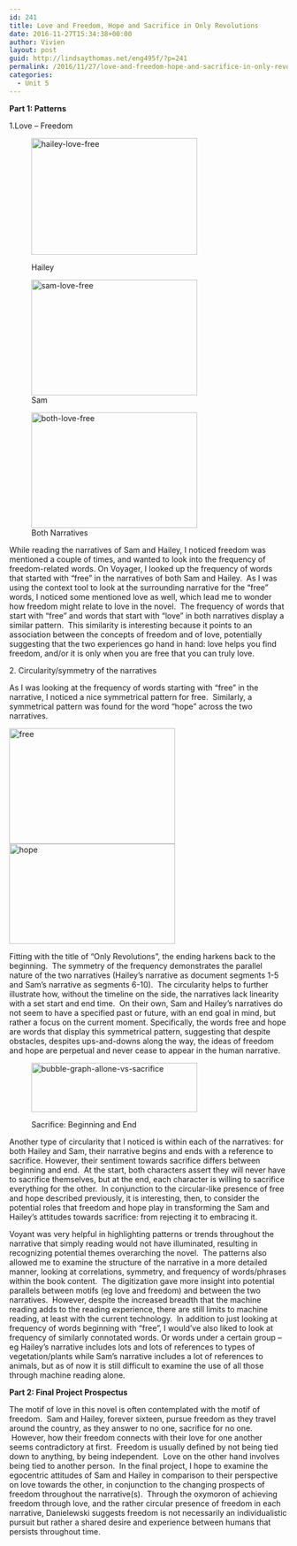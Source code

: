 ```yaml
---
id: 241
title: Love and Freedom, Hope and Sacrifice in Only Revolutions
date: 2016-11-27T15:34:38+00:00
author: Vivien
layout: post
guid: http://lindsaythomas.net/eng495f/?p=241
permalink: /2016/11/27/love-and-freedom-hope-and-sacrifice-in-only-revolutions/
categories:
  - Unit 5
---
```

**Part 1: Patterns**

<span style="font-weight: 400">1.Love &#8211; Freedom</span><figure id="attachment_243" style="width: 300px" class="wp-caption alignnone">

<img class="wp-image-243 size-medium" src="http://lindsaythomas.net/eng495f/wp-content/uploads/sites/16/2016/11/Hailey-love-free-300x211.png" alt="hailey-love-free" width="300" height="211" srcset="http://lindsaythomas.net/eng495f/wp-content/uploads/sites/16/2016/11/Hailey-love-free-300x211.png 300w, http://lindsaythomas.net/eng495f/wp-content/uploads/sites/16/2016/11/Hailey-love-free.png 425w" sizes="(max-width: 300px) 100vw, 300px" /><figcaption class="wp-caption-text">Hailey</figcaption></figure> <figure id="attachment_244" style="width: 300px" class="wp-caption alignnone"><img class="wp-image-244 size-medium" src="http://lindsaythomas.net/eng495f/wp-content/uploads/sites/16/2016/11/Sam-love-free-300x209.png" alt="sam-love-free" width="300" height="209" srcset="http://lindsaythomas.net/eng495f/wp-content/uploads/sites/16/2016/11/Sam-love-free-300x209.png 300w, http://lindsaythomas.net/eng495f/wp-content/uploads/sites/16/2016/11/Sam-love-free.png 423w" sizes="(max-width: 300px) 100vw, 300px" /><figcaption class="wp-caption-text">Sam</figcaption></figure> <figure id="attachment_242" style="width: 300px" class="wp-caption alignnone"><img class="wp-image-242 size-medium" src="http://lindsaythomas.net/eng495f/wp-content/uploads/sites/16/2016/11/both-love-free-300x209.png" alt="both-love-free" width="300" height="209" srcset="http://lindsaythomas.net/eng495f/wp-content/uploads/sites/16/2016/11/both-love-free-300x209.png 300w, http://lindsaythomas.net/eng495f/wp-content/uploads/sites/16/2016/11/both-love-free.png 419w" sizes="(max-width: 300px) 100vw, 300px" /><figcaption class="wp-caption-text">Both Narratives</figcaption></figure> 

<span style="font-weight: 400">While reading the narratives of Sam and Hailey, I noticed freedom was mentioned a couple of times, and wanted to look into the frequency of freedom-related words. On Voyager, I looked up the frequency of words that started with “free” in the narratives of both Sam and Hailey.  As I was using the context tool to look at the surrounding narrative for the “free” words, I noticed some mentioned love as well, which lead me to wonder how freedom might relate to love in the novel.  The frequency of words that start with “free” and words that start with “love” in both narratives display a similar pattern.  This similarity is interesting because it points to an association between the concepts of freedom and of love, potentially suggesting that the two experiences go hand in hand: love helps you find freedom, and/or it is only when you are free that you can truly love.</span>

<span style="font-weight: 400">2. Circularity/symmetry of the narratives</span>

<span style="font-weight: 400">As I was looking at the frequency of words starting with “free” in the narrative, I noticed a nice symmetrical pattern for free.  Similarly, a symmetrical pattern was found for the word “hope” across the two narratives.</span>

<img class="alignnone size-medium wp-image-246" src="http://lindsaythomas.net/eng495f/wp-content/uploads/sites/16/2016/11/Free-300x209.png" alt="free" width="300" height="209" srcset="http://lindsaythomas.net/eng495f/wp-content/uploads/sites/16/2016/11/Free-300x209.png 300w, http://lindsaythomas.net/eng495f/wp-content/uploads/sites/16/2016/11/Free.png 425w" sizes="(max-width: 300px) 100vw, 300px" /><img class="alignnone size-medium wp-image-245" src="http://lindsaythomas.net/eng495f/wp-content/uploads/sites/16/2016/11/Hope-300x181.png" alt="hope" width="300" height="181" srcset="http://lindsaythomas.net/eng495f/wp-content/uploads/sites/16/2016/11/Hope-300x181.png 300w, http://lindsaythomas.net/eng495f/wp-content/uploads/sites/16/2016/11/Hope.png 426w" sizes="(max-width: 300px) 100vw, 300px" />

<span style="font-weight: 400">Fitting with the title of “Only Revolutions”, the ending harkens back to the beginning.  The symmetry of the frequency demonstrates the parallel nature of the two narratives (Hailey’s narrative as document segments 1-5 and Sam’s narrative as segments 6-10).  The circularity helps to further illustrate how, without the timeline on the side, the narratives lack linearity with a set start and end time.  On their own, Sam and Hailey’s narratives do not seem to have a specified past or future, with an end goal in mind, but rather a focus on the current moment. Specifically, the words free and hope are words that display this symmetrical pattern, suggesting that despite obstacles, despites ups-and-downs along the way, the ideas of freedom and hope are perpetual and never cease to appear in the human narrative.</span><figure id="attachment_247" style="width: 300px" class="wp-caption alignnone">

<img class="wp-image-247 size-medium" src="http://lindsaythomas.net/eng495f/wp-content/uploads/sites/16/2016/11/bubble-graph-allone-vs-sacrifice-300x89.png" alt="bubble-graph-allone-vs-sacrifice" width="300" height="89" srcset="http://lindsaythomas.net/eng495f/wp-content/uploads/sites/16/2016/11/bubble-graph-allone-vs-sacrifice-300x89.png 300w, http://lindsaythomas.net/eng495f/wp-content/uploads/sites/16/2016/11/bubble-graph-allone-vs-sacrifice.png 636w" sizes="(max-width: 300px) 100vw, 300px" /><figcaption class="wp-caption-text">Sacrifice: Beginning and End</figcaption></figure> 

<span style="font-weight: 400">Another type of circularity that I noticed is within each of the narratives: for both Hailey and Sam, their narrative begins and ends with a reference to sacrifice. However, their sentiment towards sacrifice differs between beginning and end.  At the start, both characters assert they will never have to sacrifice themselves, but at the end, each character is willing to sacrifice everything for the other.  In conjunction to the circular-like presence of free and hope described previously, it is interesting, then, to consider the potential roles that freedom and hope play in transforming the Sam and Hailey’s attitudes towards sacrifice: from rejecting it to embracing it.</span>

<span style="font-weight: 400">Voyant was very helpful in highlighting patterns or trends throughout the narrative that simply reading would not have illuminated, resulting in recognizing potential themes overarching the novel.  The patterns also allowed me to examine the structure of the narrative in a more detailed manner, looking at correlations, symmetry, and frequency of words/phrases within the book content.  The digitization gave more insight into potential parallels between motifs (eg love and freedom) and between the two narratives.  However, despite the increased breadth that the machine reading adds to the reading experience, there are still limits to machine reading, at least with the current technology.  In addition to just looking at frequency of words beginning with “free”, I would’ve also liked to look at frequency of similarly connotated words. Or words under a certain group &#8211; eg Hailey’s narrative includes lots and lots of references to types of vegetation/plants while Sam’s narrative includes a lot of references to animals, but as of now it is still difficult to examine the use of all those through machine reading alone.</span>

**Part 2: Final Project Prospectus**

<span style="font-weight: 400">The motif of love in this novel is often contemplated with the motif of freedom.  Sam and Hailey, forever sixteen, pursue freedom as they travel around the country, as they answer to no one, sacrifice for no one.  However, how their freedom connects with their love for one another seems contradictory at first.  Freedom is usually defined by not being tied down to anything, by being independent.  Love on the other hand involves being tied to another person.  In the final project, I hope to examine the egocentric attitudes of Sam and Hailey in comparison to their perspective on love towards the other, in conjunction to the changing prospects of freedom throughout the narrative(s).  Through the oxymoron of achieving freedom through love, and the rather circular presence of freedom in each narrative, Danielewski suggests freedom is not necessarily an individualistic pursuit but rather a shared desire and experience between humans that persists throughout time.</span>